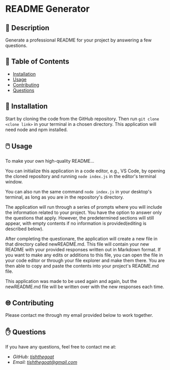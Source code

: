 # **README Generator**


## 📰 Description

Generate a professional README for your project by answering a few questions.

## 🔎 Table of Contents

- [Installation](#installation)
- [Usage](#usage)
- [Contributing](#contributing)
- [Questions](#questions)

## 💾 Installation <a id="installation"></a>

Start by cloning the code from the GitHub repository. Then run ```git clone <clone link>``` in your terminal in a chosen directory. This application will need node and npm installed.

## 🖱️ Usage <a id="usage"></a>


To make your own high-quality README...

You can initialize this application in a code editor, e.g., VS Code, by opening the cloned repository and running ```node index.js``` in the editor's terminal window.

You can also run the same command ```node index.js``` in your desktop's terminal, as long as you are in the repository's directory.

The application will run through a series of prompts where you will include the information related to your project. You have the option to answer only the questions that apply. However, the predetermined sections will still appear, with empty contents if no information is provided(editing is described below). 

After completing the questionare, the application will create a new file in that directory called newREADME.md. This file will contain your new README with your provided responses written out in Markdown format. If you want to make any edits or additions to this file, you can open the file in your code editor or through your file explorer and make them there. You are then able to copy and paste the contents into your project's README.md file.

This application was made to be used again and again, but the newREADME.md file will be written over with the new responses each time. 

## 🌐 Contributing <a id="contributing"></a>


Please contact me through my email provided below to work together.


## ✋ Questions <a id="questions"></a>


If you have any questions, feel free to contact me at:

- *GitHub: [tishthegoat](https://github.com/tishthegoat)*
- *Email: tishthegoat@gmail.com*

